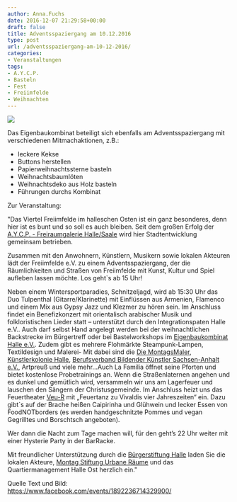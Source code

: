 ```yaml
---
author: Anna.Fuchs
date: 2016-12-07 21:29:58+00:00
draft: false
title: Adventsspaziergang am 10.12.2016
type: post
url: /adventsspaziergang-am-10-12-2016/
categories:
- Veranstaltungen
tags:
- A.Y.C.P.
- Basteln
- Fest
- Freiimfelde
- Weihnachten
---
```


![](/scontent-frt3-1.xx.fbcdn.net/v/t1.0-9/15338688_1125521014162657_1283353921380986544_n.jpg?oh=386d012b8ef0876320399e0fd02f03f6&oe=58AFC48E)


Das Eigenbaukombinat beteiligt sich ebenfalls am Adventsspaziergang mit verschiedenen Mitmachaktionen, z.B.:
- leckere Kekse
- Buttons herstellen
- Papierweihnachtssterne basteln
- Weihnachtsbaumlöten
- Weihnachtsdeko aus Holz basteln
- Führungen durchs Kombinat

Zur Veranstaltung:<!-- more -->

"Das Viertel Freiimfelde im halleschen Osten ist ein ganz besonderes, denn hier ist es bunt und so soll es auch bleiben. Seit dem großen Erfolg der [A.Y.C.P. - Freiraumgalerie Halle/Saale](https://www.facebook.com/Freiraumgalerie/) wird hier Stadtentwicklung gemeinsam betrieben.

Zusammen mit den Anwohnern, Künstlern, Musikern sowie lokalen Akteuren lädt der Freiimfelde e.V. zu einem Adventsspaziergang, der die Räumlichkeiten und Straßen von Freiimfelde mit Kunst, Kultur und Spiel aufleben lassen möchte. Los geht`s ab 15 Uhr!

Neben einem Wintersportparadies, Schnitzeljagd, wird ab 15:30 Uhr das Duo Tulpenthal (Gitarre/Klarinette) mit Einflüssen aus Armenien, Flamenco und einem Mix aus Gypsy Jazz und Klezmer zu hören sein. Im Anschluss findet ein Benefizkonzert mit orientalisch arabischer Musik und folkloristischen Lieder statt – unterstützt durch den Integrationspaten Halle e.V.. Auch darf selbst Hand angelegt werden bei der weihnachtlichen Backstrecke im Bürgertreff oder bei Bastelworkshops im [Eigenbaukombinat Halle e.V.](https://www.facebook.com/Eigenbaukombinat/). Zudem gibt es mehrere Flohmärkte Steampunk-Lampen, Textildesign und Malerei- Mit dabei sind die [Die MontagsMaler](https://www.facebook.com/DieMontagsmaler/), [Künstlerkolonie Halle](https://www.facebook.com/kuenstlerkolonie.halle/), [Berufsverband Bildender Künstler Sachsen-Anhalt e.V.](https://www.facebook.com/BBKsachsenanhalt/), Artpreuß und viele mehr...Auch La Familia öffnet seine Pforten und bietet kostenlose Probetrainings an. Wenn die Straßenlaternen angehen und es dunkel und gemütlich wird, versammeln wir uns am Lagerfeuer und lauschen den Sängern der Christusgemeinde. Im Anschluss heizt uns das Feuertheater [Veu-R](https://www.facebook.com/Feuertheater/) mit „Feuertanz zu Vivaldis vier Jahreszeiten“ ein. Dazu gibt`s auf der Brache heißen Caipirinha und Glühwein und lecker Essen von FoodNOTborders (es werden handgeschnitzte Pommes und vegan Gegrilltes und Borschtsch angeboten).

Wer dann die Nacht zum Tage machen will, für den geht’s 22 Uhr weiter mit einer Hysterie Party in der BarRacke.

Mit freundlicher Unterstützung durch die [Bürgerstiftung Halle](https://www.facebook.com/buergerstiftunghalle/) laden Sie die lokalen Akteure, [Montag Stiftung Urbane Räume](https://www.facebook.com/pages/Montag-Stiftung-Urbane-R%C3%A4ume/1411986135715202) und das Quartiermanagement Halle Ost herzlich ein."

Quelle Text und Bild: https://www.facebook.com/events/1892236714329900/
